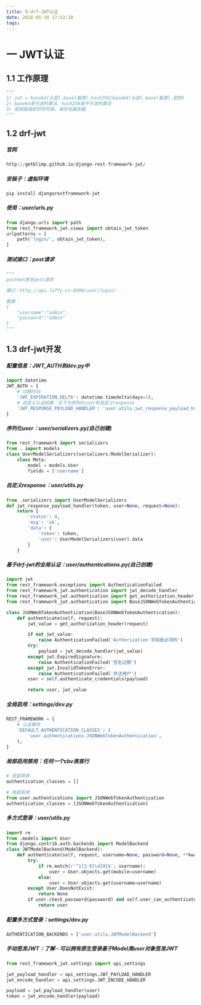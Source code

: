 ```yaml
---
title: 9-drf-JWT认证
date: 2018-05-30 17:53:28
tags:
---
```

# 一 JWT认证



## 1.1 工作原理

```python
"""
1) jwt = base64(头部).base(载荷).hash256(base64(头部).base(载荷).密钥)
2) base64是可逆的算法、hash256是不可逆的算法
3) 密钥是固定的字符串，保存在服务器
"""
```

## 1.2 drf-jwt

##### 官网

```python
http://getblimp.github.io/django-rest-framework-jwt/
```

##### 安装子：虚拟环境

```python
pip install djangorestframework-jwt
```

##### 使用：user/urls.py

```python
from django.urls import path
from rest_framework_jwt.views import obtain_jwt_token
urlpatterns = [
    path('login/', obtain_jwt_token),
]
```

##### 测试接口：post请求

```python
"""
postman发生post请求

接口：http://api.luffy.cn:8000/user/login/

数据：
{
	"username":"admin",
	"password":"admin"
}
"""
```

## 1.3 drf-jwt开发

##### 配置信息：JWT_AUTH到dev.py中

```python
import datetime
JWT_AUTH = {
    # 过期时间
    'JWT_EXPIRATION_DELTA': datetime.timedelta(days=1),
    # 自定义认证结果：见下方序列化user和自定义response
    'JWT_RESPONSE_PAYLOAD_HANDLER': 'user.utils.jwt_response_payload_handler',  
}
```

##### 序列化user：user/serializers.py(自己创建)

```python
from rest_framework import serializers
from . import models
class UserModelSerializers(serializers.ModelSerializer):
    class Meta:
        model = models.User
        fields = ['username']
```

##### 自定义response：user/utils.py

```python
from .serializers import UserModelSerializers
def jwt_response_payload_handler(token, user=None, request=None):
    return {
        'status': 0,
        'msg': 'ok',
        'data': {
            'token': token,
            'user': UserModelSerializers(user).data
        }
    }
```

##### 基于drf-jwt的全局认证：user/authentications.py(自己创建)

```python
import jwt
from rest_framework.exceptions import AuthenticationFailed
from rest_framework_jwt.authentication import jwt_decode_handler
from rest_framework_jwt.authentication import get_authorization_header
from rest_framework_jwt.authentication import BaseJSONWebTokenAuthentication

class JSONWebTokenAuthentication(BaseJSONWebTokenAuthentication):
    def authenticate(self, request):
        jwt_value = get_authorization_header(request)

        if not jwt_value:
            raise AuthenticationFailed('Authorization 字段是必须的')
        try:
            payload = jwt_decode_handler(jwt_value)
        except jwt.ExpiredSignature:
            raise AuthenticationFailed('签名过期')
        except jwt.InvalidTokenError:
            raise AuthenticationFailed('非法用户')
        user = self.authenticate_credentials(payload)

        return user, jwt_value
```

##### 全局启用：settings/dev.py

```python
REST_FRAMEWORK = {
    # 认证模块
    'DEFAULT_AUTHENTICATION_CLASSES': (
        'user.authentications.JSONWebTokenAuthentication',
    ),
}
```

##### 局部启用禁用：任何一个cbv类首行

```python
# 局部禁用
authentication_classes = []

# 局部启用
from user.authentications import JSONWebTokenAuthentication
authentication_classes = [JSONWebTokenAuthentication]
```

##### 多方式登录：user/utils.py

```python
import re
from .models import User
from django.contrib.auth.backends import ModelBackend
class JWTModelBackend(ModelBackend):
    def authenticate(self, request, username=None, password=None, **kwargs):
        try:
            if re.match(r'^1[3-9]\d{9}$', username):
                user = User.objects.get(mobile=username)
            else:
                user = User.objects.get(username=username)
        except User.DoesNotExist:
            return None
        if user.check_password(password) and self.user_can_authenticate(user):
            return user
```

##### 配置多方式登录：settings/dev.py

```python
AUTHENTICATION_BACKENDS = ['user.utils.JWTModelBackend']
```

##### 手动签发JWT：了解 - 可以拥有原生登录基于Model类user对象签发JWT

```python
from rest_framework_jwt.settings import api_settings

jwt_payload_handler = api_settings.JWT_PAYLOAD_HANDLER
jwt_encode_handler = api_settings.JWT_ENCODE_HANDLER

payload = jwt_payload_handler(user)
token = jwt_encode_handler(payload)
```
